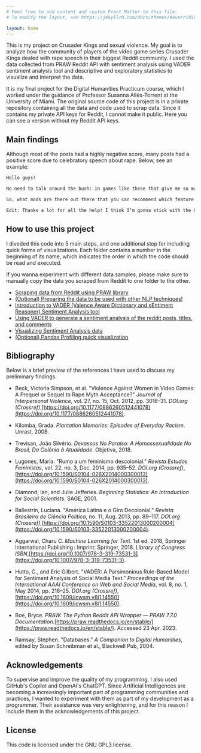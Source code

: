 ```yaml
---
# Feel free to add content and custom Front Matter to this file.
# To modify the layout, see https://jekyllrb.com/docs/themes/#overriding-theme-defaults

layout: home
---
```


This is my project on Crusader Kings and sexual violence. My goal is to analyze how the community of players of the video game series Crusader Kings dealed with rape speech in their biggest Reddit community. I used the data collected from PRAW Reddit API with sentiment analysis using VADER sentiment analysis tool and descriptive and exploratory statistics to visualize and interpret the data. 

It is my final project for the Digital Humanities Practicum course, which I worked under the guidance of Professor Susanna Allés-Torrent at the University of Miami. The original source code of this project is in a private repository containing all the data and code used to scrap data. Since it contains my private API keys for Reddit, I cannot make it public. Here you can see a version without my Reddit API keys. 

## Main findings

Although most of the posts had a highly negative score, many posts had a positive score due to celebratory speech about rape. Below, see an example:

```html
Hello guys!

No need to talk around the bush: In games like these that give me so many options I want to go completely nuts in terms of morality!

So, what mods are there out there that you can recommend which feature all these things that would induce my employer to fire me and my family to disown me should they ever find out I played it?

Edit: Thanks a lot for all the help! I think I’m gonna stick with the GoT mod for now since the Dark World reborn seems to have some balancing issues and I’m really not a fan of animals.
```

## How to use this project
I diveded this code into 5 main steps, and one additional step for including quick forms of visualizations. Each folder contains a number in the beginning of its name, which indicates the order in which the code should be read and executed.

If you wanna experiment with different data samples, please make sure to manually copy the data you scraped from Reddit to one folder to the other.


- [Scraping data from Reddit using PRAW library](https://eugestumm.github.io/sexualviolence_crusaderkings/tutorial/2023-04-25-1_praw_scrap_ck_reddit_rape)
- [(Optional) Preparing the data to be used with other NLP techniques!](https://eugestumm.github.io/sexualviolence_crusaderkings/tutorial/2023-04-26-2_merge_posts_comments)
- [Introduction to VADER (Valence Aware Dictionary and sEntiment Reasoner) Sentiment Analysis tool](https://eugestumm.github.io/sexualviolence_crusaderkings/tutorial/2023-04-27-3_introduction_to_vader)
- [Using VADER to generate a sentiment analysis of the reddit posts, titles, and comments](https://eugestumm.github.io/sexualviolence_crusaderkings/tutorial/2023-04-28-4_sentiment_analysis)
- [Visualizing Sentiment Analysis data](https://eugestumm.github.io/sexualviolence_crusaderkings/tutorial/2023-05-04-5_visualization_sentiment_analysis)
- [(Optional) Pandas Profiling quick visualization](https://eugestumm.github.io/sexualviolence_crusaderkings/tutorial/2023-05-05-6_pandas_profiling_visualization)


## Bibliography

Below is a brief preview of the references I have used to discuss my preliminary findings.

- Beck, Victoria Simpson, et al. "Violence Against Women in Video Games: A Prequel or Sequel to Rape Myth Acceptance?" _Journal of Interpersonal Violence_, vol. 27, no. 15, Oct. 2012, pp. 3016–31. _DOI.org (Crossref)_,[https://doi.org/10.1177/0886260512441078](https://doi.org/10.1177/0886260512441078).

- Kilomba, Grada. _Plantation Memories: Episodes of Everyday Racism_. Unrast, 2008.

- Trevisan, João Silvério. _Devassos No Paraíso: A Homossexualidade No Brasil, Da Colônia à Atualidade_. Objetiva, 2018.

- Lugones, María. "Rumo a um feminismo descolonial." _Revista Estudos Feministas_, vol. 22, no. 3, Dec. 2014, pp. 935–52. _DOI.org (Crossref)_,[https://doi.org/10.1590/S0104-026X2014000300013](https://doi.org/10.1590/S0104-026X2014000300013).

- Diamond, Ian, and Julie Jefferies. _Beginning Statistics: An Introduction for Social Scientists_. SAGE, 2001.

- Ballestrin, Luciana. "América Latina e o Giro Decolonial." _Revista Brasileira de Ciência Política_, no. 11, Aug. 2013, pp. 89–117. _DOI.org (Crossref)_,[https://doi.org/10.1590/S0103-33522013000200004](https://doi.org/10.1590/S0103-33522013000200004).

- Aggarwal, Charu C. _Machine Learning for Text_. 1st ed. 2018, Springer International Publishing : Imprint: Springer, 2018. _Library of Congress ISBN_,[https://doi.org/10.1007/978-3-319-73531-3](https://doi.org/10.1007/978-3-319-73531-3).

- Hutto, C., and Eric Gilbert. "VADER: A Parsimonious Rule-Based Model for Sentiment Analysis of Social Media Text." _Proceedings of the International AAAI Conference on Web and Social Media_, vol. 8, no. 1, May 2014, pp. 216–25. _DOI.org (Crossref)_,[https://doi.org/10.1609/icwsm.v8i1.14550](https://doi.org/10.1609/icwsm.v8i1.14550).

- Boe, Bryce. _PRAW: The Python Reddit API Wrapper — PRAW 7.7.0 Documentation_.[https://praw.readthedocs.io/en/stable/](https://praw.readthedocs.io/en/stable/). Accessed 23 Apr. 2023.

- Ramsay, Stephen. "Databases." _A Companion to Digital Humanities_, edited by Susan Schreibman et al., Blackwell Pub, 2004.

## Acknowledgements
To supervise and improve the quality of my programming, I also used GitHub's Copilot and OpenAi's ChatGPT. Since Artificial Intelligences are becoming a increasingly important part of programming communities and practices, I wanted to experiment with them as part of my development as a programmer. Their assistance was very enlightening, and for this reason I include them in the acknowledgements of this project.

## License
This code is licensed under the GNU GPL3 license.
